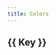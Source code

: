 ```yaml
---
title: Colors
---
```

<section
  class="color-group"
  v-for="(cat, key, i) in colors"
  :key="i">
  <h2>{{ key }}</h2>
  
  <div class="colors">
    <div
      v-for="(color, i) in cat"
      :key="i">
      <swatch :color="color"/>
    </div>
  </div>
</section>

<script>
export default {
  computed: {
    colors () {
      const colors = Array.from(document.styleSheets)
        .filter(sheet => sheet.href === null || sheet.href.startsWith(window.location.origin))
        .reduce((acc, sheet) => {
          acc = [
            ...acc,
            ...Array.from(sheet.cssRules).reduce((def, rule) => {
              def = rule.selectorText === ':root'
                ? [...def, ...Array.from(rule.style).filter(name => name.startsWith("--"))]
                : def

              return def
            }, [])
          ]

          return acc
        }, [])

      return {
        blues: colors.filter(i => i.includes('blue')),
        reds: colors.filter(i => i.includes('red')),
        base: colors.filter(i => i.includes('green') || i.includes('yellow')),
        text: colors.filter(i => i.includes('black') || i.includes('white') || i.includes('grey'))
      }
    }
  }
}
</script>

<style>
  .color-group {
    margin-bottom: 2rem;
  }
  .color-group h2 {
    text-transform: Capitalize;
  }
  .colors {
    display: grid;
    grid-template-columns: repeat(4, 1fr);
    grid-gap: 1rem;
  }
</style>
